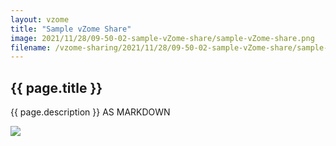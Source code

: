 ```yaml
---
layout: vzome
title: "Sample vZome Share"
image: 2021/11/28/09-50-02-sample-vZome-share/sample-vZome-share.png
filename: /vzome-sharing/2021/11/28/09-50-02-sample-vZome-share/sample-vZome-share
---
```


## {{ page.title }}

{{ page.description }} AS MARKDOWN

<vzome-viewer src="{{ page.filename }}.vZome" style="width: 100%; height: 70vh;">
  <img src="{{ page.filename }}.png"/>
</vzome-viewer>
